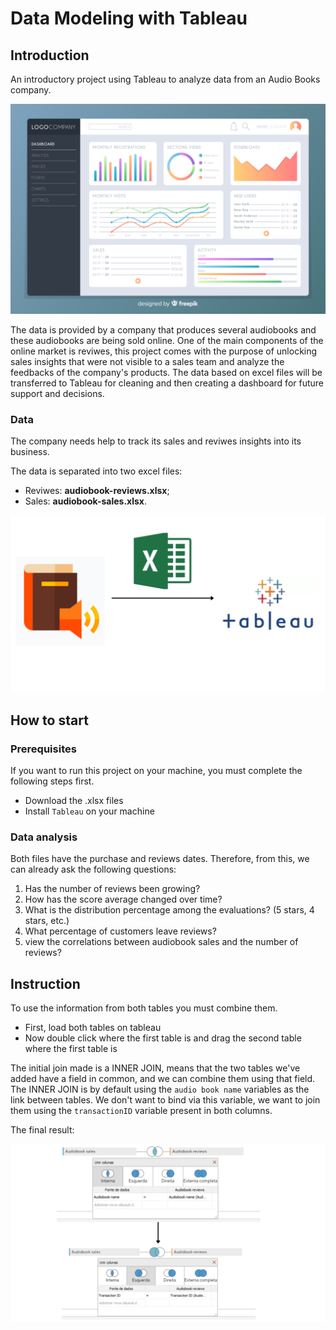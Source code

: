 # Data Modeling with Tableau

## Introduction
An introductory project using Tableau to analyze data from an Audio Books company.

![folder](Images/2846335.jpg)

The data is provided by a company that produces several audiobooks and these audiobooks are being sold online. One of the main components of the online market is reviwes, this project comes with the purpose of unlocking sales insights that were not visible to a sales team and analyze the feedbacks of the company's products. The data based on excel files will be transferred to Tableau for cleaning and then creating a dashboard for future support and decisions.


### Data 

The company needs help to track its sales and reviwes insights into its business.

The data is separated into two excel files:

- Reviwes: **audiobook-reviews.xlsx**;
- Sales: **audiobook-sales.xlsx**.

![Star Schema](Images/logo.png)

 
## How to start

### Prerequisites

If you want to run this project on your machine, you must complete the following steps first.

- Download the .xlsx files
- Install `Tableau` on your machine


### Data analysis
Both files have the purchase and reviews dates. Therefore, from this, we can already ask the following questions:

1. Has the number of reviews been growing?
2. How has the score average changed over time?
3. What is the distribution percentage among the evaluations? (5 stars, 4 stars, etc.)
4. What percentage of customers leave reviews?
5. view the correlations between audiobook sales and the number of reviews?

## Instruction
To use the information from both tables you must combine them.
<ul>
  <li>First, load both tables on tableau</li>
  <li>Now double click where the first table is and drag the second table where the first table is</li>
</ul>

The initial join made is a INNER JOIN, means that the two tables we've added have a field in common, and we can combine them using that field.
The INNER JOIN is by default using the `audio book name` variables as the link between tables. We don't want to bind via this variable, we want to join them using the `transactionID` variable present in both columns.

The final result:

![image](Images/img_2.png)
